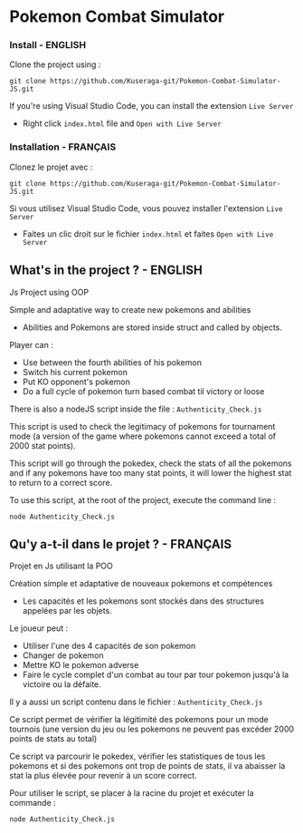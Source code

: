 # Pokemon Combat Simulator

### Install - ENGLISH

Clone the project using :

`git clone https://github.com/Kuseraga-git/Pokemon-Combat-Simulator-JS.git`

If you're using Visual Studio Code, you can install the extension `Live Server`

- Right click `index.html` file and `Open with Live Server`

### Installation - FRANÇAIS

Clonez le projet avec :

`git clone https://github.com/Kuseraga-git/Pokemon-Combat-Simulator-JS.git`

Si vous utilisez Visual Studio Code, vous pouvez installer l'extension `Live Server`

- Faites un clic droit sur le fichier `index.html` et faites `Open with Live Server`

## What's in the project ? - ENGLISH

Js Project using OOP

Simple and adaptative way to create new pokemons and abilities

- Abilities and Pokemons are stored inside struct and called by objects.

Player can :

- Use between the fourth abilities of his pokemon
- Switch his current pokemon
- Put KO opponent's pokemon
- Do a full cycle of pokemon turn based combat til victory or loose

There is also a nodeJS script inside the file : 
`Authenticity_Check.js`

This script is used to check the legitimacy of pokemons for tournament mode (a version of the game where pokemons cannot exceed a total of 2000 stat points).

This script will go through the pokedex, check the stats of all the pokemons and if any pokemons have too many stat points, it will lower the highest stat to return to a correct score.

To use this script, at the root of the project, execute the command line :

`node Authenticity_Check.js`

## Qu'y a-t-il dans le projet ? - FRANÇAIS

Projet en Js utilisant la POO

Création simple et adaptative de nouveaux pokemons et compétences

- Les capacités et les pokemons sont stockés dans des structures appelées par les objets.

Le joueur peut :

- Utiliser l'une des 4 capacités de son pokemon
- Changer de pokemon
- Mettre KO le pokemon adverse
- Faire le cycle complet d'un combat au tour par tour pokemon jusqu'à la victoire ou la défaite.

Il y a aussi un script contenu dans le fichier :
`Authenticity_Check.js`

Ce script permet de vérifier la légitimité des pokemons pour un mode tournois (une version du jeu ou les pokemons ne peuvent pas excéder 2000 points de stats au total)

Ce script va parcourir le pokedex, vérifier les statistiques de tous les pokemons et si des pokemons ont trop de points de stats, il va abaisser la stat la plus élevée pour revenir à un score correct.

Pour utiliser le script, se placer à la racine du projet et exécuter la commande :

`node Authenticity_Check.js`